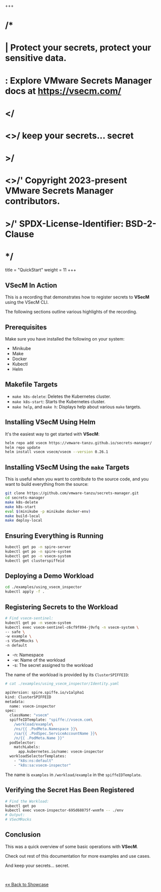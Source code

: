 +++
# /*
# |    Protect your secrets, protect your sensitive data.
# :    Explore VMware Secrets Manager docs at https://vsecm.com/
# </
# <>/  keep your secrets... secret
# >/
# <>/' Copyright 2023-present VMware Secrets Manager contributors.
# >/'  SPDX-License-Identifier: BSD-2-Clause
# */

title = "QuickStart"
weight = 11
+++

## VSecM In Action

This is a recording that demonstrates how to register secrets to 
**VSecM** using the VSecM CLI.

<script 
  src="https://asciinema.org/a/676191.js" 
  id="asciicast-676191"
  async="true"></script>

The following sections outline various highlights of the recording.

## Prerequisites

Make sure you have installed the following on your system:

* Minikube
* Make
* Docker
* Kubectl
* Helm

## Makefile Targets

* `make k8s-delete`: Deletes the Kubernetes cluster.
* `make k8s-start`: Starts the Kubernetes cluster.
* `make help`, and `make h`: Displays help about various `make` targets.

## Installing **VSecM** Using Helm

It's the easiest way to get started with **VSecM**:

```bash
helm repo add vsecm https://vmware-tanzu.github.io/secrets-manager/
helm repo update
helm install vsecm vsecm/vsecm --version 0.26.1
```

## Installing **VSecM** Using the `make` Targets

This is useful when you want to contribute to the source code, and you
want to build everything from the source:

```bash
git clone https://github.com/vmware-tanzu/secrets-manager.git
cd secrets-manager
make k8s-delete
make k8s-start
eval $(minikube -p minikube docker-env)
make build-local
make deploy-local
```

## Ensuring Everything is Running

```bash
kubectl get po -n spire-server
kubectl get po -n spire-system
kubectl get po -n vsecm-system
kubectl get clusterspiffeid
```

## Deploying a Demo Workload

```bash
cd ./examples/using_vsecm_inspector
kubectl apply -f .
```

## Registering Secrets to the Workload

```bash
# Find vsecm-sentinel:
kubectl get po -n vsecm-system
kubectl exec vsecm-sentinel-c6cf9f894-j9vfq -n vsecm-system \
-- safe \
-w example \
-s VSecMRocks \
-n default
```

* -n: Namespace
* -w: Name of the workload
* -s: The secret assigned to the workload

The name of the workload is provided by its `ClusterSPIFFEID`:

```bash
# cat ./examples/using_vsecm_inspector/Identity.yaml

apiVersion: spire.spiffe.io/v1alpha1
kind: ClusterSPIFFEID
metadata:
  name: vsecm-inspector
spec:
  className: "vsecm"
  spiffeIDTemplate: "spiffe://vsecm.com\
    /workload/example\
    /ns/{{ .PodMeta.Namespace }}\
    /sa/{{ .PodSpec.ServiceAccountName }}\
    /n/{{ .PodMeta.Name }}"
  podSelector:
    matchLabels:
      app.kubernetes.io/name: vsecm-inspector
  workloadSelectorTemplates:
    - "k8s:ns:default"
    - "k8s:sa:vsecm-inspector"
```

The name is `examples` in `/workload/example` in the `spiffeIDTemplate`.

## Verifying the Secret Has Been Registered

```bash
# Find the Workload:
kubectl get po 
kubectl exec vsecm-inspector-695d68875f-wxmfm -- ./env
# Output:
# VSecMRocks
```

## Conclusion

This was a quick overview of some basic operations with **VSecM**.

Check out rest of this documentation for more examples and use cases.

And keep your secrets... secret.

<p>&nbsp;</p>

[«« Back to Showcase](@/showcase/vsecm.md)
